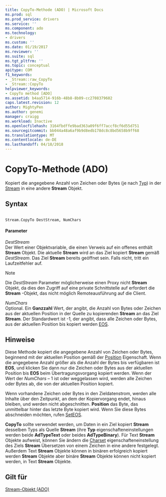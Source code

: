 ```yaml
---
title: CopyTo-Methode (ADO) | Microsoft Docs
ms.prod: sql
ms.prod_service: drivers
ms.service: ''
ms.component: ado
ms.technology:
- drivers
ms.custom: ''
ms.date: 01/19/2017
ms.reviewer: ''
ms.suite: sql
ms.tgt_pltfrm: ''
ms.topic: conceptual
apitype: COM
f1_keywords:
- _Stream::raw_CopyTo
- _Stream::CopyTo
helpviewer_keywords:
- CopyTo method [ADO]
ms.assetid: b4aa5714-916b-48b8-8b09-cc2708379602
caps.latest.revision: 12
author: MightyPen
ms.author: genemi
manager: craigg
ms.workload: Inactive
ms.openlocfilehash: 3164fbdffe9bad363a09f6ff7accf8cf6d55d751
ms.sourcegitcommit: bb044a48a6af9b9d8edb178dc8c8bd5658b9ff68
ms.translationtype: MT
ms.contentlocale: de-DE
ms.lasthandoff: 04/18/2018
---
```

# <a name="copyto-method-ado"></a>CopyTo-Methode (ADO)
Kopiert die angegebene Anzahl von Zeichen oder Bytes (je nach [Typ](../../../ado/reference/ado-api/type-property-ado-stream.md)) in der [Stream](../../../ado/reference/ado-api/stream-object-ado.md) in eine andere **Stream** Objekt.  
  
## <a name="syntax"></a>Syntax  
  
```  
  
Stream.CopyTo DestStream, NumChars  
```  
  
#### <a name="parameters"></a>Parameter  
 *DestStream*  
 Der Wert einer Objektvariable, die einen Verweis auf ein offenes enthält **Stream** Objekt. Die aktuelle **Stream** wird an das Ziel kopiert **Stream** gemäß *DestStream*. Das Ziel **Stream** bereits geöffnet sein. Falls nicht, tritt ein Laufzeitfehler auf.  
  
> [!NOTE]
>  Die *DestStream* Parameter möglicherweise einen Proxy nicht **Stream** Objekt, da dies den Zugriff auf eine private Schnittstelle auf erfordert die **Stream** -Objekt, das nicht möglich Remoteausführung auf die Client.  
  
 *NumChars*  
 Optional. Ein **Ganzzahl** Wert, der angibt, die Anzahl von Bytes oder Zeichen aus der aktuellen Position in der Quelle zu kopierenden **Stream** an das Ziel **Stream**. Der Standardwert ist -1, der angibt, dass alle Zeichen oder Bytes, aus der aktuellen Position bis kopiert werden [EOS](../../../ado/reference/ado-api/eos-property.md).  
  
## <a name="remarks"></a>Hinweise  
 Diese Methode kopiert die angegebene Anzahl von Zeichen oder Bytes, beginnend mit der aktuellen Position gemäß der [Position](../../../ado/reference/ado-api/position-property-ado.md) Eigenschaft. Wenn die angegebene Anzahl größer als die Anzahl der Bytes bis verfügbaren ist **EOS**, und klicken Sie dann nur die Zeichen oder Bytes aus der aktuellen Position bis **EOS** beim Übertragungsvorgang kopiert werden. Wenn der Wert der *NumChars* – 1 ist oder weggelassen wird, werden alle Zeichen oder Bytes ab, die von der aktuellen Position kopiert.  
  
 Wenn vorhandene Zeichen oder Bytes in den Zieldatenstrom, werden alle Inhalte über den Zeitpunkt, an dem der Kopiervorgang endet, hinaus bleiben, und werden nicht abgeschnitten. **Position** das Byte, das unmittelbar hinter das letzte Byte kopiert wird. Wenn Sie diese Bytes abschneiden möchten, rufen [SetEOS](../../../ado/reference/ado-api/seteos-method.md).  
  
 **CopyTo** sollte verwendet werden, um Daten in ein Ziel kopiert **Stream** desselben Typs als Quelle **Stream** (ihre **Typ** eigenschafteneinstellungen werden beide **AdTypeText** oder beides **AdTypeBinary**). Für Text **Stream** Objekte aufweist, können Sie ändern die [Charset](../../../ado/reference/ado-api/charset-property-ado.md) eigenschafteneinstellung des Ziels **Stream** Übersetzen von einem Zeichen in eine andere festgelegt. Außerdem Text **Stream** Objekte können in binären erfolgreich kopiert werden **Stream** Objekte aber binäre **Stream** Objekte können nicht kopiert werden, in Text **Stream**  Objekte.  
  
## <a name="applies-to"></a>Gilt für  
 [Stream-Objekt (ADO)](../../../ado/reference/ado-api/stream-object-ado.md)
